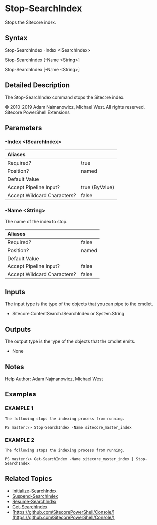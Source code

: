 # Stop-SearchIndex

Stops the Sitecore index.

## Syntax

Stop-SearchIndex -Index &lt;ISearchIndex&gt;

Stop-SearchIndex \[-Name &lt;String&gt;\]

Stop-SearchIndex \[-Name &lt;String&gt;\]

## Detailed Description

The Stop-SearchIndex command stops the Sitecore index.

© 2010-2019 Adam Najmanowicz, Michael West. All rights reserved. Sitecore PowerShell Extensions

## Parameters

### -Index  &lt;ISearchIndex&gt;

| Aliases |  |
| :--- | :--- |
| Required? | true |
| Position? | named |
| Default Value |  |
| Accept Pipeline Input? | true \(ByValue\) |
| Accept Wildcard Characters? | false |

### -Name  &lt;String&gt;

The name of the index to stop.

| Aliases |  |
| :--- | :--- |
| Required? | false |
| Position? | named |
| Default Value |  |
| Accept Pipeline Input? | false |
| Accept Wildcard Characters? | false |

## Inputs

The input type is the type of the objects that you can pipe to the cmdlet.

* Sitecore.ContentSearch.ISearchIndex or System.String 

## Outputs

The output type is the type of the objects that the cmdlet emits.

* None 

## Notes

Help Author: Adam Najmanowicz, Michael West

## Examples

### EXAMPLE 1

```text
The following stops the indexing process from running.

PS master:\> Stop-SearchIndex -Name sitecore_master_index
```

### EXAMPLE 2

```text
The following stops the indexing process from running.

PS master:\> Get-SearchIndex -Name sitecore_master_index | Stop-SearchIndex
```

## Related Topics

* [Initialize-SearchIndex](initialize-searchindex.md)
* [Suspend-SearchIndex](suspend-searchindex.md)
* [Resume-SearchIndex](resume-searchindex.md)
* [Get-SearchIndex](get-searchindex.md)
* [https://github.com/SitecorePowerShell/Console/](https://github.com/SitecorePowerShell/Console/) 

